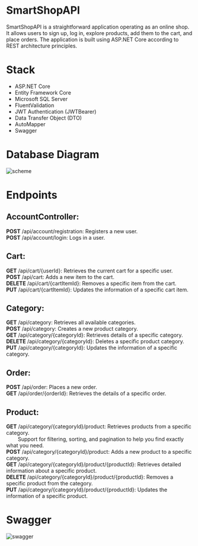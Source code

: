 # SmartShopAPI
SmartShopAPI is a straightforward application operating as an online shop. It allows users to sign up, log in, explore products, add them to the cart, and place orders. The application is built using ASP.NET Core according to REST architecture principles.

# Stack

* ASP.NET Core  
* Entity Framework Core  
* Microsoft SQL Server  
* FluentValidation  
* JWT Authentication (JWTBearer)  
* Data Transfer Object (DTO)  
* AutoMapper  
* Swagger  

# Database Diagram  
![scheme](https://github.com/user-attachments/assets/417d8875-6f48-48fb-8e73-4a2af92df886)

# Endpoints

## AccountController:  
**POST** /api/account/registration: Registers a new user.  
**POST** /api/account/login: Logs in a user.  

## Cart:  
**GET** /api/cart/{userId}: Retrieves the current cart for a specific user.  
**POST** /api/cart: Adds a new item to the cart.  
**DELETE** /api/cart/{cartItemId}: Removes a specific item from the cart.  
**PUT** /api/cart/{cartItemId}: Updates the information of a specific cart item.  

## Category:  
**GET** /api/category: Retrieves all available categories.  
**POST** /api/category: Creates a new product category.  
**GET** /api/category/{categoryId}: Retrieves details of a specific category.  
**DELETE** /api/category/{categoryId}: Deletes a specific product category.  
**PUT** /api/category/{categoryId}: Updates the information of a specific category.  

## Order:  
**POST** /api/order: Places a new order.  
**GET** /api/order/{orderId}: Retrieves the details of a specific order.  

## Product:  
**GET** /api/category/{categoryId}/product: Retrieves products from a specific category.  
&nbsp;&nbsp;&nbsp;&nbsp;&nbsp;&nbsp;&nbsp;&nbsp;Support for filtering, sorting, and pagination to help you find exactly what you need.   
**POST** /api/category/{categoryId}/product: Adds a new product to a specific category.  
**GET** /api/category/{categoryId}/product/{productId}: Retrieves detailed information about a specific product.  
**DELETE** /api/category/{categoryId}/product/{productId}: Removes a specific product from the category.  
**PUT** /api/category/{categoryId}/product/{productId}: Updates the information of a specific product.  


# Swagger
![swagger](https://github.com/user-attachments/assets/478fcb48-a802-4cea-b58e-4c3bbc4a54c5)
